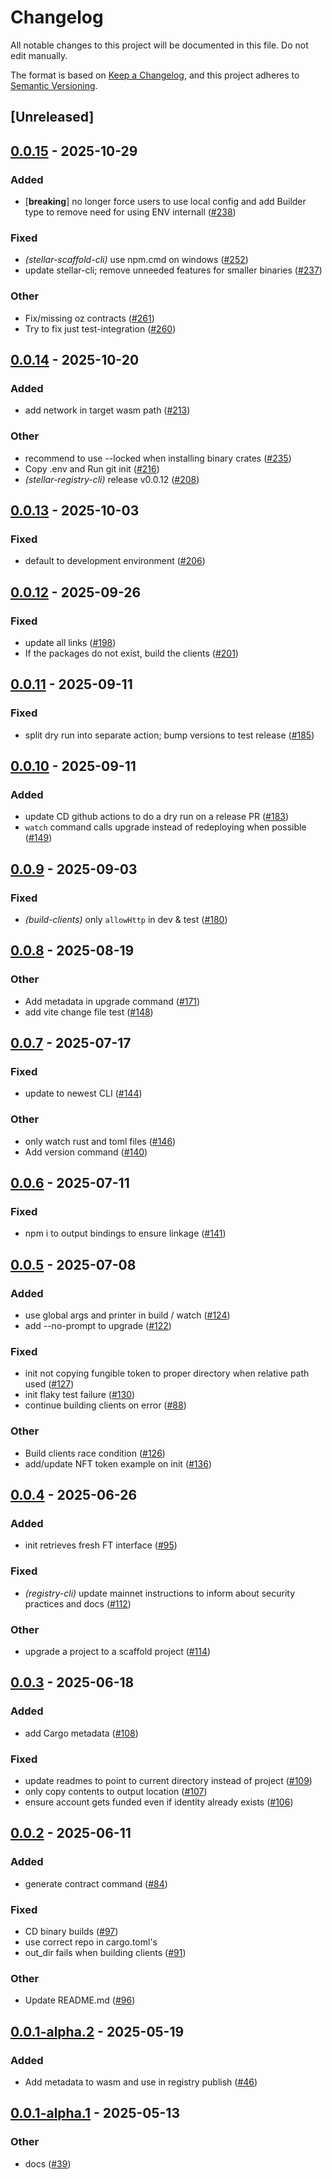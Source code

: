 # Changelog

All notable changes to this project will be documented in this file. Do not edit manually.

The format is based on [Keep a Changelog](https://keepachangelog.com/en/1.0.0/),
and this project adheres to [Semantic Versioning](https://semver.org/spec/v2.0.0.html).

## [Unreleased]

## [0.0.15](https://github.com/theahaco/scaffold-stellar/compare/stellar-scaffold-cli-v0.0.14...stellar-scaffold-cli-v0.0.15) - 2025-10-29

### Added

- [**breaking**] no longer force users to use local config and add Builder type to remove need for using ENV internall ([#238](https://github.com/theahaco/scaffold-stellar/pull/238))

### Fixed

- *(stellar-scaffold-cli)* use npm.cmd on windows ([#252](https://github.com/theahaco/scaffold-stellar/pull/252))
- update stellar-cli; remove unneeded features for smaller binaries ([#237](https://github.com/theahaco/scaffold-stellar/pull/237))

### Other

- Fix/missing oz contracts ([#261](https://github.com/theahaco/scaffold-stellar/pull/261))
- Try to fix just test-integration ([#260](https://github.com/theahaco/scaffold-stellar/pull/260))

## [0.0.14](https://github.com/theahaco/scaffold-stellar/compare/stellar-scaffold-cli-v0.0.13...stellar-scaffold-cli-v0.0.14) - 2025-10-20

### Added

- add network in target wasm path ([#213](https://github.com/theahaco/scaffold-stellar/pull/213))

### Other

- recommend to use --locked when installing binary crates ([#235](https://github.com/theahaco/scaffold-stellar/pull/235))
- Copy .env and Run git init  ([#216](https://github.com/theahaco/scaffold-stellar/pull/216))
- *(stellar-registry-cli)* release v0.0.12 ([#208](https://github.com/theahaco/scaffold-stellar/pull/208))

## [0.0.13](https://github.com/theahaco/scaffold-stellar/compare/stellar-scaffold-cli-v0.0.12...stellar-scaffold-cli-v0.0.13) - 2025-10-03

### Fixed

- default to development environment ([#206](https://github.com/theahaco/scaffold-stellar/pull/206))

## [0.0.12](https://github.com/theahaco/scaffold-stellar/compare/stellar-scaffold-cli-v0.0.11...stellar-scaffold-cli-v0.0.12) - 2025-09-26

### Fixed

- update all links ([#198](https://github.com/theahaco/scaffold-stellar/pull/198))
- If the packages do not exist, build the clients ([#201](https://github.com/theahaco/scaffold-stellar/pull/201))

## [0.0.11](https://github.com/theahaco/scaffold-stellar/compare/stellar-scaffold-cli-v0.0.10...stellar-scaffold-cli-v0.0.11) - 2025-09-11

### Fixed

- split dry run into separate action; bump versions to test release ([#185](https://github.com/theahaco/scaffold-stellar/pull/185))

## [0.0.10](https://github.com/theahaco/scaffold-stellar/compare/stellar-scaffold-cli-v0.0.9...stellar-scaffold-cli-v0.0.10) - 2025-09-11

### Added

- update CD github actions to do a dry run on a release PR ([#183](https://github.com/theahaco/scaffold-stellar/pull/183))
- `watch` command calls upgrade instead of redeploying when possible ([#149](https://github.com/theahaco/scaffold-stellar/pull/149))

## [0.0.9](https://github.com/theahaco/scaffold-stellar/compare/stellar-scaffold-cli-v0.0.8...stellar-scaffold-cli-v0.0.9) - 2025-09-03

### Fixed

- *(build-clients)* only `allowHttp` in dev & test ([#180](https://github.com/theahaco/scaffold-stellar/pull/180))

## [0.0.8](https://github.com/theahaco/scaffold-stellar/compare/stellar-scaffold-cli-v0.0.7...stellar-scaffold-cli-v0.0.8) - 2025-08-19

### Other

- Add metadata in upgrade command ([#171](https://github.com/theahaco/scaffold-stellar/pull/171))
- add vite change file test ([#148](https://github.com/theahaco/scaffold-stellar/pull/148))

## [0.0.7](https://github.com/theahaco/scaffold-stellar/compare/stellar-scaffold-cli-v0.0.6...stellar-scaffold-cli-v0.0.7) - 2025-07-17

### Fixed

- update to newest CLI ([#144](https://github.com/theahaco/scaffold-stellar/pull/144))

### Other

- only watch rust and toml files ([#146](https://github.com/theahaco/scaffold-stellar/pull/146))
- Add version command ([#140](https://github.com/theahaco/scaffold-stellar/pull/140))

## [0.0.6](https://github.com/theahaco/scaffold-stellar/compare/stellar-scaffold-cli-v0.0.5...stellar-scaffold-cli-v0.0.6) - 2025-07-11

### Fixed

- npm i to output bindings to ensure linkage ([#141](https://github.com/theahaco/scaffold-stellar/pull/141))

## [0.0.5](https://github.com/theahaco/scaffold-stellar/compare/stellar-scaffold-cli-v0.0.4...stellar-scaffold-cli-v0.0.5) - 2025-07-08

### Added

- use global args and printer in build / watch ([#124](https://github.com/theahaco/scaffold-stellar/pull/124))
- add --no-prompt to upgrade ([#122](https://github.com/theahaco/scaffold-stellar/pull/122))

### Fixed

- init not copying fungible token to proper directory when relative path used ([#127](https://github.com/theahaco/scaffold-stellar/pull/127))
- init flaky test failure ([#130](https://github.com/theahaco/scaffold-stellar/pull/130))
- continue building clients on error ([#88](https://github.com/theahaco/scaffold-stellar/pull/88))

### Other

- Build clients race condition ([#126](https://github.com/theahaco/scaffold-stellar/pull/126))
- add/update NFT token example on init ([#136](https://github.com/theahaco/scaffold-stellar/pull/136))

## [0.0.4](https://github.com/theahaco/scaffold-stellar/compare/stellar-scaffold-cli-v0.0.3...stellar-scaffold-cli-v0.0.4) - 2025-06-26

### Added

- init retrieves fresh FT interface ([#95](https://github.com/theahaco/scaffold-stellar/pull/95))

### Fixed

- *(registry-cli)* update mainnet instructions to inform about security practices and docs ([#112](https://github.com/theahaco/scaffold-stellar/pull/112))

### Other

- upgrade a project to a scaffold project ([#114](https://github.com/theahaco/scaffold-stellar/pull/114))

## [0.0.3](https://github.com/theahaco/scaffold-stellar/compare/stellar-scaffold-cli-v0.0.2...stellar-scaffold-cli-v0.0.3) - 2025-06-18

### Added

- add Cargo metadata ([#108](https://github.com/theahaco/scaffold-stellar/pull/108))

### Fixed

- update readmes to point to current directory instead of project ([#109](https://github.com/theahaco/scaffold-stellar/pull/109))
- only copy contents to output location ([#107](https://github.com/theahaco/scaffold-stellar/pull/107))
- ensure account gets funded even if identity already exists ([#106](https://github.com/theahaco/scaffold-stellar/pull/106))

## [0.0.2](https://github.com/theahaco/scaffold-stellar/compare/stellar-scaffold-cli-v0.0.1...stellar-scaffold-cli-v0.0.2) - 2025-06-11

### Added

- generate contract command ([#84](https://github.com/theahaco/scaffold-stellar/pull/84))

### Fixed

- CD binary builds  ([#97](https://github.com/theahaco/scaffold-stellar/pull/97))
- use correct repo in cargo.toml's
- out_dir fails when building clients ([#91](https://github.com/theahaco/scaffold-stellar/pull/91))

### Other

- Update README.md ([#96](https://github.com/theahaco/scaffold-stellar/pull/96))

## [0.0.1-alpha.2](https://github.com/theahaco/scaffold-stellar/compare/stellar-scaffold-cli-v0.0.1-alpha.1...stellar-scaffold-cli-v0.0.1-alpha.2) - 2025-05-19

### Added

- Add metadata to wasm and use in registry publish ([#46](https://github.com/theahaco/scaffold-stellar/pull/46))

## [0.0.1-alpha.1](https://github.com/theahaco/scaffold-stellar/compare/stellar-scaffold-cli-v0.0.1-alpha...stellar-scaffold-cli-v0.0.1-alpha.1) - 2025-05-13

### Other

- docs ([#39](https://github.com/theahaco/scaffold-stellar/pull/39))

